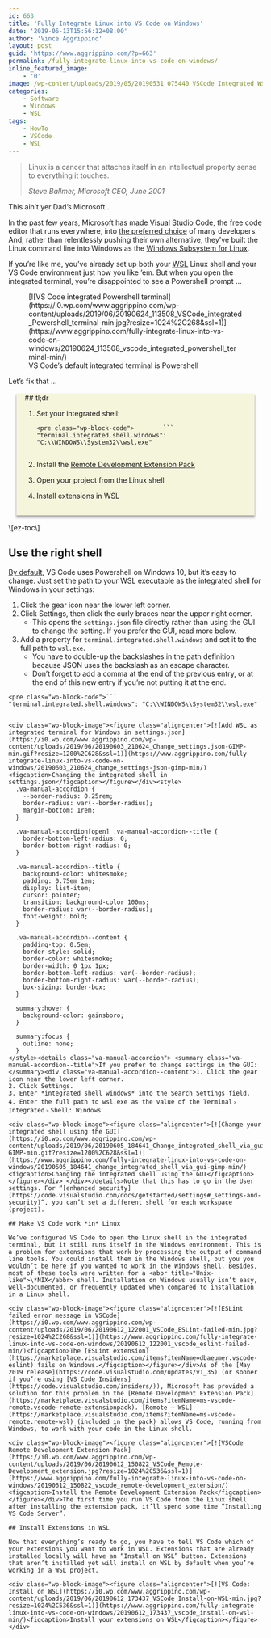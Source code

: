 ```yaml
---
id: 663
title: 'Fully Integrate Linux into VS Code on Windows'
date: '2019-06-13T15:56:12+08:00'
author: 'Vince Aggrippino'
layout: post
guid: 'https://www.aggrippino.com/?p=663'
permalink: /fully-integrate-linux-into-vs-code-on-windows/
inline_featured_image:
    - '0'
image: /wp-content/uploads/2019/05/20190531_075440_VSCode_Integrated_WSL-min.png
categories:
    - Software
    - Windows
    - WSL
tags:
    - HowTo
    - VSCode
    - WSL
---
```


> Linux is a cancer that attaches itself in an intellectual property sense to everything it touches.
> 
> <cite>Steve Ballmer, Microsoft CEO, June 2001</cite>

This ain’t yer Dad’s Microsoft…

In the past few years, Microsoft has made [Visual Studio Code](https://code.visualstudio.com/), the [free](https://directory.fsf.org/wiki/Visual_Studio_Code) code editor that runs everywhere, into [the preferred choice](https://insights.stackoverflow.com/survey/2019?utm_source=Iterable&utm_medium=email&utm_campaign=dev-survey-2019#technology-_-most-popular-development-environments) of many developers. And, rather than relentlessly pushing their own alternative, they’ve built the Linux command line into Windows as the [Windows Subsystem for Linux](https://en.wikipedia.org/wiki/Windows_Subsystem_for_Linux).

If you’re like me, you’ve already set up both your <abbr title="Windows Subsystem for Linux">WSL</abbr> Linux shell and your VS Code environment just how you like ’em. But when you open the integrated terminal, you’re disappointed to see a Powershell prompt …

<div class="wp-block-image"><figure class="aligncenter">[![VS Code integrated Powershell terminal](https://i0.wp.com/www.aggrippino.com/wp-content/uploads/2019/06/20190624_113508_VSCode_integrated_Powershell_terminal-min.jpg?resize=1024%2C268&ssl=1)](https://www.aggrippino.com/fully-integrate-linux-into-vs-code-on-windows/20190624_113508_vscode_integrated_powershell_terminal-min/)<figcaption>VS Code’s default integrated terminal is Powershell</figcaption></figure></div>Let’s fix that …

<style>
  .va-tldr {
    background-color: beige;
    padding: 0 1rem 1rem 1rem;
    margin: 1rem;
    box-shadow: 0 0.25rem 0.25rem 1px rgba(0, 0, 0, 0.3);
  }

  .va-tldr--code {
    font-size: 0.75em;
  }
</style><div class="va-tldr">## tl;dr

1. Set your integrated shell:  
     ```
    <pre class="wp-block-code">        ```
    "terminal.integrated.shell.windows": "C:\\WINDOWS\\System32\\wsl.exe"
    ```
          
    ```
2. Install the [Remote Development Extension Pack](https://marketplace.visualstudio.com/items?itemName=ms-vscode-remote.vscode-remote-extensionpack)
3. Open your project from the Linux shell
4. Install extensions in WSL
 
</div>\[ez-toc\]

## Use the right shell

[By default](https://code.visualstudio.com/docs/terminal/basics#_terminal-shells), VS Code uses Powershell on Windows 10, but it’s easy to change. Just set the path to your WSL executable as the integrated shell for Windows in your settings:

1. Click the gear icon near the lower left corner.
2. Click Settings, then click the curly braces near the upper right corner.
    - This opens the `settings.json` file directly rather than using the GUI to change the setting. If you prefer the GUI, read more below.
3. Add a property for `terminal.integrated.shell.windows` and set it to the full path to `wsl.exe`.
    - You have to double-up the backslashes in the path definition because JSON uses the backslash as an escape character.
    - Don’t forget to add a comma at the end of the previous entry, or at the end of this new entry if you’re not putting it at the end.

```
<pre class="wp-block-code">```
"terminal.integrated.shell.windows": "C:\\WINDOWS\\System32\\wsl.exe"
```
```

<div class="wp-block-image"><figure class="aligncenter">[![Add WSL as integrated terminal for Windows in settings.json](https://i0.wp.com/www.aggrippino.com/wp-content/uploads/2019/06/20190603_210624_Change_settings.json-GIMP-min.gif?resize=1200%2C628&ssl=1)](https://www.aggrippino.com/fully-integrate-linux-into-vs-code-on-windows/20190603_210624_change_settings-json-gimp-min/)<figcaption>Changing the integrated shell in settings.json</figcaption></figure></div><style>
  .va-manual-accordion {
    --border-radius: 0.25rem;
    border-radius: var(--border-radius);
    margin-bottom: 1rem;
  }

  .va-manual-accordion[open] .va-manual-accordion--title {
    border-bottom-left-radius: 0;
    border-bottom-right-radius: 0;
  }

  .va-manual-accordion--title {
    background-color: whitesmoke;
    padding: 0.75em 1em;
    display: list-item;
    cursor: pointer;
    transition: background-color 100ms;
    border-radius: var(--border-radius);
    font-weight: bold;
  }

  .va-manual-accordion--content {
    padding-top: 0.5em;
    border-style: solid;
    border-color: whitesmoke;
    border-width: 0 1px 1px;
    border-bottom-left-radius: var(--border-radius);
    border-bottom-right-radius: var(--border-radius);
    box-sizing: border-box;
  }

  summary:hover {
    background-color: gainsboro;
  }

  summary:focus {
    outline: none;
  }
</style><details class="va-manual-accordion"> <summary class="va-manual-accordion--title">If you prefer to change settings in the GUI:</summary><div class="va-manual-accordion--content">1. Click the gear icon near the lower left corner.
2. Click Settings.
3. Enter *integrated shell windows* into the Search Settings field.
4. Enter the full path to wsl.exe as the value of the Terminal﹥Integrated﹥Shell: Windows

<div class="wp-block-image"><figure class="aligncenter">[![Change your integrated shell using the GUI](https://i0.wp.com/www.aggrippino.com/wp-content/uploads/2019/06/20190605_184641_Change_integrated_shell_via_gui-GIMP-min.gif?resize=1200%2C628&ssl=1)](https://www.aggrippino.com/fully-integrate-linux-into-vs-code-on-windows/20190605_184641_change_integrated_shell_via_gui-gimp-min/)<figcaption>Changing the integrated shell using the GUI</figcaption></figure></div> </div></details>Note that this has to go in the User settings. For “[enhanced security](https://code.visualstudio.com/docs/getstarted/settings#_settings-and-security)“, you can’t set a different shell for each workspace (project).

## Make VS Code work *in* Linux

We’ve configured VS Code to open the Linux shell in the integrated terminal, but it still runs itself in the Windows environment. This is a problem for extensions that work by processing the output of command line tools. You could install them in the Windows shell, but you you wouldn’t be here if you wanted to work in the Windows shell. Besides, most of these tools were written for a <abbr title="Unix-like">\*NIX</abbr> shell. Installation on Windows usually isn’t easy, well-documented, or frequently updated when compared to installation in a Linux shell.

<div class="wp-block-image"><figure class="aligncenter">[![ESLint failed error message in VSCode](https://i0.wp.com/www.aggrippino.com/wp-content/uploads/2019/06/20190612_122001_VSCode_ESLint-failed-min.jpg?resize=1024%2C268&ssl=1)](https://www.aggrippino.com/fully-integrate-linux-into-vs-code-on-windows/20190612_122001_vscode_eslint-failed-min/)<figcaption>The [ESLint extension](https://marketplace.visualstudio.com/items?itemName=dbaeumer.vscode-eslint) fails on Windows.</figcaption></figure></div>As of the [May 2019 release](https://code.visualstudio.com/updates/v1_35) (or sooner if you’re using [VS Code Insiders](https://code.visualstudio.com/insiders/)), Microsoft has provided a solution for this problem in the [Remote Development Extension Pack](https://marketplace.visualstudio.com/items?itemName=ms-vscode-remote.vscode-remote-extensionpack). [Remote – WSL](https://marketplace.visualstudio.com/items?itemName=ms-vscode-remote.remote-wsl) (included in the pack) allows VS Code, running from Windows, to work with your code in the Linux shell.

<div class="wp-block-image"><figure class="aligncenter">[![VSCode Remote Development Extension Pack](https://i0.wp.com/www.aggrippino.com/wp-content/uploads/2019/06/20190612_150822_VSCode_Remote-Development_extension.jpg?resize=1024%2C536&ssl=1)](https://www.aggrippino.com/fully-integrate-linux-into-vs-code-on-windows/20190612_150822_vscode_remote-development_extension/)<figcaption>Install the Remote Development Extension Pack</figcaption></figure></div>The first time you run VS Code from the Linux shell after installing the extension pack, it’ll spend some time “Installing VS Code Server”.

## Install Extensions in WSL

Now that everything’s ready to go, you have to tell VS Code which of your extensions you want to work in WSL. Extensions that are already installed locally will have an “Install on WSL” button. Extensions that aren’t installed yet will install on WSL by default when you’re working in a WSL project.

<div class="wp-block-image"><figure class="aligncenter">[![VS Code: Install on WSL](https://i0.wp.com/www.aggrippino.com/wp-content/uploads/2019/06/20190612_173437_VSCode_Install-on-WSL-min.jpg?resize=1024%2C536&ssl=1)](https://www.aggrippino.com/fully-integrate-linux-into-vs-code-on-windows/20190612_173437_vscode_install-on-wsl-min/)<figcaption>Install your extensions on WSL</figcaption></figure></div>
